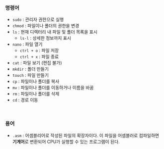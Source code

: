 
### 명령어
- `sudo` : 관리자 권한으로 실행
- `chmod` : 파일이나 폴더의 권한을 변경
- `ls` : 현재 디렉터리 내 파일 및 폴더 목록을 표시
  - `ls-l` : 상세한 정보까지 표시
- `nano` : 파일 열기
  - `ctrl + o` : 파일 저장
  - `ctrl + x` : 파일 종료
- `cat` : 파일 보기 (편집 불가)
- `mkdir` : 폴더 만들기
- `touch` : 파일 만들기
- `cp` : 파일이나 폴더를 복사
- `mv` : 파일이나 폴더를 이동하거나 이름을 바꿈
- `rm` : 파일이나 폴더를 삭제
- `cd` : 경로 이동


<br>

### 용어
- `.asm` : 어셈블리어로 작성된 파일의 확장자이다. 이 파일을 어셈블러로 컴파일하면 **기계어**로 변환되어 CPU가 실행할 수 있는 프로그램이 된다.

